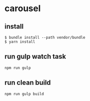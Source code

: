 # carousel

## install

```
$ bundle install --path vendor/bundle
$ yarn install
```

## run gulp watch task

``` npm run gulp ```

## run clean build
``` npm run gulp build ```
